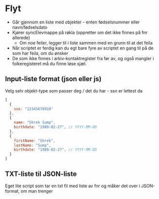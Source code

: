 # Flyt
- Går gjennom en liste med objekter - enten fødselsnummer eller navn/fødselsdato
- Kjører syncElevmappe på røkla (oppretter om det ikke finnes på fnr allerede)
  - Om noe feiler, legger til i liste sammen med en grunn til at det feila
- Når scriptet er ferdig kan du egt bare fyre av scriptet en gang til på de som har feila, om du ønsker
- De som ikke finnes i arkiv-kontaktregister fra før av, og også mangler i folkeregisteret må du finne løse sjæl.

## Input-liste format (json eller js)
Velg selv objekt-type som passer deg / det du har - ssn er lettest da
```js
[
  {
    ssn: "12345678910"
  },
  {
    name: "Shrek Sump",
    birthdate: "1989-02-27", // YYYY-MM-DD
  },
  {
    firstName: "Shrek",
    lastName: "Sump",
    birthdate: "1989-02-27", // YYYY-MM-DD
  }
]
```

## TXT-liste til JSON-liste
Eget lite script som tar en txt fil med liste av fnr og måker det over i JSON-format, om man trenger



